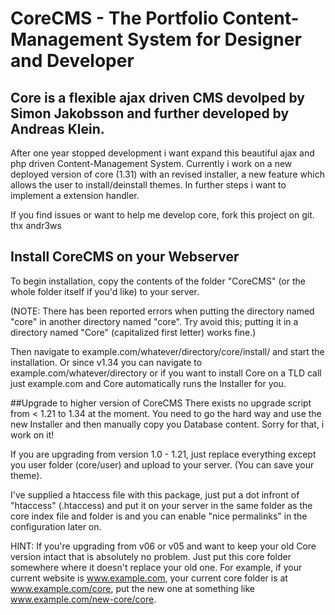 # CoreCMS - The Portfolio Content-Management System for Designer and Developer

## Core is a flexible ajax driven CMS devolped by Simon Jakobsson and further developed by Andreas Klein. 
After one year stopped development i want expand this beautiful ajax and php driven Content-Management System. 
Currently i work on a new deployed version of core (1.31) with an revised installer, a new feature which allows 
the user to install/deinstall themes. In further steps i want to implement a extension handler. 

If you find issues or want to help me develop core, fork this project on git.
thx andr3ws 


## Install CoreCMS on your Webserver
To begin installation, copy the contents of the folder "CoreCMS" (or the whole folder itself if you'd like) to your server.

(NOTE: There has been reported errors when putting the directory named "core" in another directory named "core". 
Try avoid this; putting it in a directory named "Core" (capitalized first letter) works fine.)

Then navigate to example.com/whatever/directory/core/install/ and start the installation. 
Or since v1.34 you can navigate to example.com/whatever/directory or if you want to install Core on a TLD 
call just example.com and Core automatically runs the Installer for you.


##Upgrade to higher version of CoreCMS
There exists no upgrade script from < 1.21 to 1.34 at the moment. You need to go the hard way and use the new 
Installer and then manually copy you Database content. Sorry for that, i work on it!

If you are upgrading from version 1.0 - 1.21, just replace everything except you user folder (core/user) and 
upload to your server. (You can save your theme).

I've supplied a htaccess file with this package, just put a dot infront of "htaccess" (.htaccess) and put it 
on your server in the same folder as the core index file and folder is and you can enable "nice permalinks" 
in the configuration later on.

HINT: If you're upgrading from v06 or v05 and want to keep your old Core version intact that is absolutely 
no problem. 
Just put this core folder somewhere where it doesn't replace your old one. For example, if your current website 
is www.example.com, your current core folder is at www.example.com/core, put the new one at something like 
www.example.com/new-core/core.